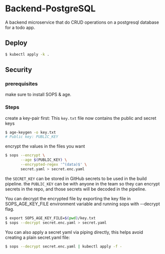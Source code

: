 # Backend-PostgreSQL

A backend microservice that do CRUD operations on a postgresql database for a todo app.

## Deploy

```bash
$ kubectl apply -k .
```

## Security

### prerequisites

make sure to install SOPS & age.

### Steps
create a key-pair first: This `key.txt` file now contains the public and secret keys

```bash
$ age-keygen -o key.txt
# Public key: PUBLIC_KEY
```

encrypt the values in the files you want
```bash
$ sops --encrypt \
       --age $(PUBLIC_KEY) \
       --encrypted-regex '^(data)$' \
       secret.yaml > secret.enc.yaml
```

the `SECRET_KEY` can be stored in GitHub secrets to be used in the build pipeline.
the `PUBLIC_KEY` can be with anyone in the team so they can encrypt secrets in the repo, and those secrets will be decoded in the pipeline.

You can decrypt the encrypted file by exporting the key file in SOPS_AGE_KEY_FILE environment variable and running sops with --decrypt flag.

```bash
$ export SOPS_AGE_KEY_FILE=$(pwd)/key.txt
$ sops --decrypt secret.enc.yaml > secret.yaml
```
You can also apply a secret yaml via piping directly, this helps avoid creating a plain secret.yaml file:

```bash
$ sops --decrypt secret.enc.yaml | kubectl apply -f -
```
